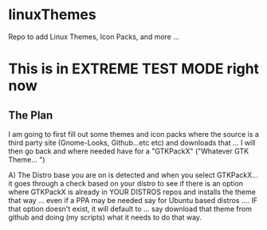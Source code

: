 # linuxThemes
Repo to add Linux Themes, Icon Packs, and more ...

# This is in EXTREME TEST MODE right now

## The Plan
I am going to first fill out some themes and icon packs where the source is a third party site (Gnome-Looks, Github...etc etc) and downloads that ... I will then go back and where needed have for a "GTKPackX" ("Whatever GTK Theme... ")  

A) The Distro base you are on is detected and when you select GTKPackX... it goes through a check based on your distro to see if there is an option where GTKPackX is already in YOUR DISTROS repos and installs the theme that way ... even if a PPA may be needed say for Ubuntu based distros ....  IF that option doesn't exist, it will default to ... say download that theme from github and doing (my scripts) what it needs to do that way.  
